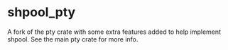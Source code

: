 # shpool_pty

A fork of the pty crate with some extra features added to help
implement shpool. See the main pty crate for more info.
